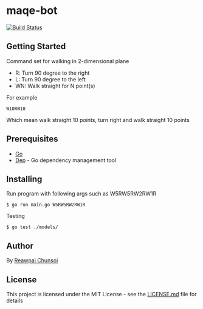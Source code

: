 # maqe-bot
[![Build Status](https://travis-ci.org/Phaicom/maqe-bot.svg?branch=master)](https://travis-ci.org/Phaicom/maqe-bot)

## Getting Started

Command set for walking in 2-dimensional plane

* R: Turn 90 degree to the right
* L: Turn 90 degree to the left
* WN: Walk straight for N point(s) 

For example
```
W10RW10
```
Which mean walk straight 10 points, turn right and walk straight 10 points

## Prerequisites

* [Go](https://golang.org)
* [Dep](https://github.com/golang/dep) - Go dependency management tool 

## Installing

Run program with following args such as W5RW5RW2RW1R

```
$ go run main.go W5RW5RW2RW1R
```

Testing

```
$ go test ./models/
```

## Author

By [Reawpai Chunsoi](https://github.com/phaicom/)

## License

This project is licensed under the MIT License - see the [LICENSE.md](LICENSE.md) file for details